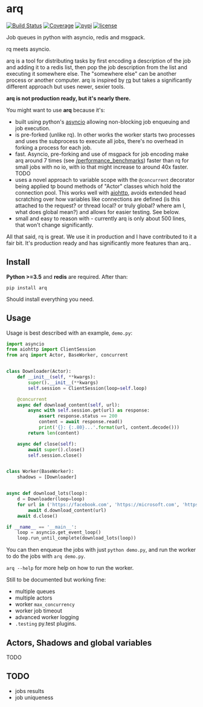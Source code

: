 arq
===

[![Build Status](https://travis-ci.org/samuelcolvin/arq.svg?branch=master)](https://travis-ci.org/samuelcolvin/arq)
[![Coverage](https://codecov.io/gh/samuelcolvin/arq/branch/master/graph/badge.svg)](https://codecov.io/gh/samuelcolvin/arq)
[![pypi](https://img.shields.io/pypi/v/arq.svg)](https://pypi.python.org/pypi/arq)
[![license](https://img.shields.io/pypi/l/arq.svg)](https://github.com/samuelcolvin/arq)

Job queues in python with asyncio, redis and msgpack.

rq meets asyncio.

arq is a tool for distributing tasks by first encoding a description of the job and adding it
to a redis list, then pop the job description from the list and executing it somewhere else. 
The "somewhere else" can be another process or another computer. arq is inspired by 
[rq](https://github.com/nvie/rq) but takes a significantly different approach but uses newer, sexier tools.

**arq is not production ready, but it's nearly there.**

You might want to use **arq** because it's:
 * built using python's [asyncio](https://docs.python.org/3/library/asyncio.html) allowing non-blocking
 job enqueuing and job execution.
 * is pre-forked (unlike rq). In other works the worker starts two processes and uses the 
 subprocess to execute all jobs, there's no overhead in forking a process for each job.
 * fast. Asyncio, pre-forking and use of msgpack for job encoding make arq around 7 times 
 (see [/performance_benchmarks](/performance_benchmarks)) faster than rq for small jobs with no io, 
 with io that might increase to around 40x faster. TODO
 * uses a novel approach to variable scope with the `@concurrent` decorator being applied tp bound methods of 
 "Actor" classes which hold the connection pool. This works well with 
 [aiohttp](http://aiohttp.readthedocs.io/en/stable/), avoids extended head scratching over how variables 
 like connections are defined (is this attached to the request? or thread local? or truly global? 
 where am I, what does global mean?) and allows for easier testing. See below.
 * small and easy to reason with - currently arq is only about 500 lines, that won't change significantly.
 
All that said, rq is great. We use it in production and I have contributed to it a fair bit. It's production ready
and has significantly more features than arq..

## Install

**Python >=3.5** and **redis** are required. After than:

    pip install arq
    
Should install everything you need.
    
## Usage

Usage is best described with an example, `demo.py`:

```python
import asyncio
from aiohttp import ClientSession
from arq import Actor, BaseWorker, concurrent


class Downloader(Actor):
    def __init__(self, **kwargs):
        super().__init__(**kwargs)
        self.session = ClientSession(loop=self.loop)

    @concurrent
    async def download_content(self, url):
        async with self.session.get(url) as response:
            assert response.status == 200
            content = await response.read()
            print('{}: {:.80}...'.format(url, content.decode()))
        return len(content)

    async def close(self):
        await super().close()
        self.session.close()


class Worker(BaseWorker):
    shadows = [Downloader]


async def download_lots(loop):
    d = Downloader(loop=loop)
    for url in ('https://facebook.com', 'https://microsoft.com', 'https://github.com'):
        await d.download_content(url)
    await d.close()

if __name__ == '__main__':
    loop = asyncio.get_event_loop()
    loop.run_until_complete(download_lots(loop))
```

You can then enqueue the jobs with just `python demo.py`, and run
the worker to do the jobs with `arq demo.py`.

`arq --help` for more help on how to run the worker.

Still to be documented but working fine:
* multiple queues
* multiple actors
* worker `max_concurrency`
* worker job timeout
* advanced worker logging
* `.testing` py.test plugins.

## Actors, Shadows and global variables

TODO

## TODO

* jobs results
* job uniqueness
